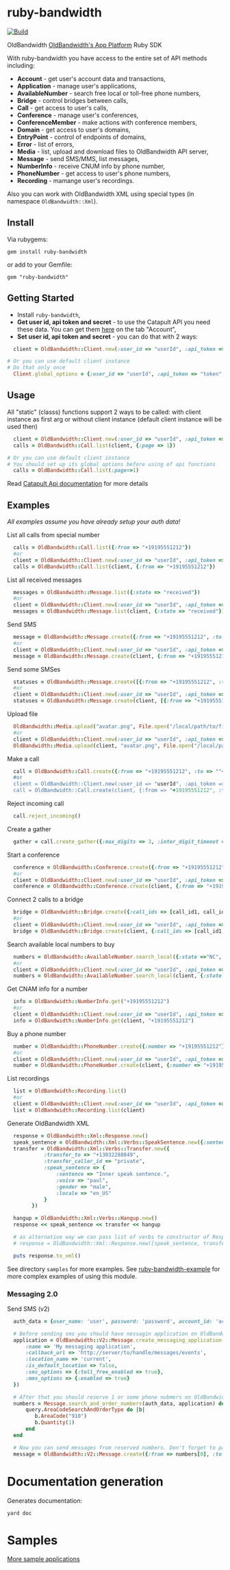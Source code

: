 # ruby-bandwidth

[![Build](https://travis-ci.org/OldBandwidth/ruby-bandwidth.png)](https://travis-ci.org/OldBandwidth/ruby-bandwidth)

OldBandwidth [OldBandwidth's App Platform](http://ap.bandwidth.com/?utm_medium=social&utm_source=github&utm_campaign=dtolb&utm_content=) Ruby SDK

With ruby-bandwidth you have access to the entire set of API methods including:

- **Account** - get user's account data and transactions,
- **Application** - manage user's applications,
- **AvailableNumber** - search free local or toll-free phone numbers,
- **Bridge** - control bridges between calls,
- **Call** - get access to user's calls,
- **Conference** - manage user's conferences,
- **ConferenceMember** - make actions with conference members,
- **Domain** - get access to user's domains,
- **EntryPoint** - control of endpoints of domains,
- **Error** - list of errors,
- **Media** - list, upload and download files to OldBandwidth API server,
- **Message** - send SMS/MMS, list messages,
- **NumberInfo** - receive CNUM info by phone number,
- **PhoneNumber** - get access to user's phone numbers,
- **Recording** - mamange user's recordings.

Also you can work with OldBandwidth XML using special types (in namespace `OldBandwidth::Xml`).

## Install

Via rubygems:

    gem install ruby-bandwidth

or add to your Gemfile:

    gem "ruby-bandwidth"

## Getting Started

- Install `ruby-bandwidth`,
- **Get user id, api token and secret** - to use the Catapult API you need these data. You can get them [here](https://catapult.inetwork.com/pages/catapult.jsf) on the tab "Account",
- **Set user id, api token and secret** - you can do that with 2 ways:

```ruby
  client = OldBandwidth::Client.new(:user_id => "userId", :api_token => "token", :api_secret => "secret")

# Or you can use default client instance
# Do that only once
  Client.global_options = {:user_id => "userId", :api_token => "token", :api_secret => "secret"}
```

## Usage

All "static" (classs) functions support 2 ways to be called: with client instance as first arg or without client instance (default client instance will be used then)

```ruby
  client = OldBandwidth::Client.new(:user_id => "userId", :api_token => "token", :api_secret => "secret")
  calls = OldBandwidth::Call.list(client, {:page => 1})

# Or you can use default client instance
# You should set up its global options before using of api functions
  calls = OldBandwidth::Call.list(:page=>1)
```

Read [Catapult Api documentation](https://catapult.inetwork.com/docs/api-docs/) for more details

## Examples

_All examples assume you have already setup your auth data!_

List all calls from special number

```ruby
  calls = OldBandwidth::Call.list({:from => "+19195551212"})
  #or
  client = OldBandwidth::Client.new(:user_id => "userId", :api_token => "token", :api_secret => "secret")
  calls = OldBandwidth::Call.list(client, {:from => "+19195551212"})
```

List all received messages

```ruby
  messages = OldBandwidth::Message.list({:state => "received"})
  #or
  client = OldBandwidth::Client.new(:user_id => "userId", :api_token => "token", :api_secret => "secret")
  messages = OldBandwidth::Message.list(client, {:state => "received"})
```

Send SMS

```ruby
  message = OldBandwidth::Message.create({:from => "+19195551212", :to => "+191955512142", :text => "Test"})
  #or
  client = OldBandwidth::Client.new(:user_id => "userId", :api_token => "token", :api_secret => "secret")
  message = OldBandwidth::Message.create(client, {:from => "+19195551212", :to => "+191955512142", :text => "Test"})
```

Send some SMSes

```ruby
  statuses = OldBandwidth::Message.create([{:from => "+19195551212", :to => "+191955512142", :text => "Test"}, {:from => "+19195551212", :to => "+191955512143", :text => "Test2"}])
  #or
  client = OldBandwidth::Client.new(:user_id => "userId", :api_token => "token", :api_secret => "secret")
  statuses = OldBandwidth::Message.create(client, [{:from => "+19195551212", :to => "+191955512142", :text => "Test"}, {:from => "+19195551212", :to => "+191955512143", :text => "Test2"}])
```

Upload file

```ruby
  OldBandwidth::Media.upload("avatar.png", File.open("/local/path/to/file.png", "r"), "image/png")
  #or
  client = OldBandwidth::Client.new(:user_id => "userId", :api_token => "token", :api_secret => "secret")
  OldBandwidth::Media.upload(client, "avatar.png", File.open("/local/path/to/file.png", "r"), "image/png")
```

Make a call

```ruby
  call = OldBandwidth::Call.create({:from => "+19195551212", :to => ""+191955512142"})
  #or
  client = OldBandwidth::Client.new(:user_id => "userId", :api_token => "token", :api_secret => "secret")
  call = OldBandwidth::Call.create(client, {:from => "+19195551212", :to => ""+191955512142"})
```

Reject incoming call

```ruby
  call.reject_incoming()
```

Create a gather

```ruby
  gather = call.create_gather({:max_digits => 3, :inter_digit_timeout => 5, :prompt => {:sentence => "Please enter 3 digits"}})
```

Start a conference

```ruby
  conference = OldBandwidth::Conference.create({:from => "+19195551212"})
  #or
  client = OldBandwidth::Client.new(:user_id => "userId", :api_token => "token", :api_secret => "secret")
  conference = OldBandwidth::Conference.create(client, {:from => "+19195551212"})
```

Connect 2 calls to a bridge

```ruby
  bridge = OldBandwidth::Bridge.create({:call_ids => [call_id1, call_id2]})
  #or
  client = OldBandwidth::Client.new(:user_id => "userId", :api_token => "token", :api_secret => "secret")
  bridge = OldBandwidth::Bridge.create(client, {:call_ids => [call_id1, call_id2]})
```

Search available local numbers to buy

```ruby
  numbers = OldBandwidth::AvailableNumber.search_local({:state =>"NC", :city => "Cary"})
  #or
  client = OldBandwidth::Client.new(:user_id => "userId", :api_token => "token", :api_secret => "secret")
  numbers = OldBandwidth::AvailableNumber.search_local(client, {:state =>"NC", :city => "Cary"})
```

Get CNAM info for a number

```ruby
  info = OldBandwidth::NumberInfo.get("+19195551212")
  #or
  client = OldBandwidth::Client.new(:user_id => "userId", :api_token => "token", :api_secret => "secret")
  info = OldBandwidth::NumberInfo.get(client, "+19195551212")
```

Buy a phone number

```ruby
  number = OldBandwidth::PhoneNumber.create({:number => "+19195551212"})
  #or
  client = OldBandwidth::Client.new(:user_id => "userId", :api_token => "token", :api_secret => "secret")
  number = OldBandwidth::PhoneNumber.create(client, {:number => "+19195551212"})
```

List recordings

```ruby
  list = OldBandwidth::Recording.list()
  #or
  client = OldBandwidth::Client.new(:user_id => "userId", :api_token => "token", :api_secret => "secret")
  list = OldBandwidth::Recording.list(client)
```

Generate OldBandwidth XML

```ruby
  response = OldBandwidth::Xml::Response.new()
  speak_sentence = OldBandwidth::Xml::Verbs::SpeakSentence.new({:sentence => "Transferring your call, please wait.", :voice => "paul", :gender => "male", :locale => "en_US"})
  transfer = OldBandwidth::Xml::Verbs::Transfer.new({
            :transfer_to => "+13032288849",
            :transfer_caller_id => "private",
            :speak_sentence => {
                :sentence => "Inner speak sentence.",
                :voice => "paul",
                :gender => "male",
                :locale => "en_US"
            }
        })

  hangup = OldBandwidth::Xml::Verbs::Hangup.new()
  response << speak_sentence << transfer << hangup

  # as alternative way we can pass list of verbs to constructor of Response
  # response = OldBandwidth::Xml::Response.new([speak_sentence, transfer, hangup])

  puts response.to_xml()
```

See directory `samples` for more examples.
See [ruby-bandwidth-example](https://github.com/bandwidthcom/ruby-bandwidth-example) for more complex examples of using this module.

### Messaging 2.0

Send SMS (v2)

```ruby
  auth_data = {user_name: 'user', password: 'password', account_id: 'accountId', subaccount_id: 'subaccountId'}

  # Before sending sms you should have nessagin application on OldBandwidth dashboard. You should create it by next call
  application = OldBandwidth::V2::Message.create_messaging_application(auth_data, {
      :name => 'My messaging application',
      :callback_url => 'http://server/to/handle/messages/events',
      :location_name => 'current',
      :is_default_location => false,
      :sms_options => {:toll_free_enabled => true},
      :mms_options => {:enabled => true}
  })

  # After that you should reserve 1 or some phone nubmers on OldBandwidth Dashboard
  numbers = Message.search_and_order_numbers(auth_data, application) do |query|
      query.AreaCodeSearchAndOrderType do |b|
         b.AreaCode("910")
         b.Quantity(1)
      end
  end

  # Now you can send messages from reserved numbers. Don't forget to pass :application_id
  message = OldBandwidth::V2::Message.create({:from => numbers[0], :to => ["+191955512142"], :text => "Test", :application_id => application[:application_id]})
```

# Documentation generation

Generates documentation:

    yard doc

# Samples

[More sample applications](https://github.com/bandwidthcom/ruby-bandwidth-example)
